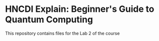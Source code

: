 # HNCDI Explain: Beginner's Guide to Quantum Computing

This repository contains files for the Lab 2 of the course

